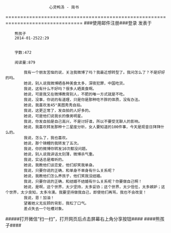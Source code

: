                        心灵鸭汤 - 简书
================================================================================
###使用邮件注册###登录        发表于


        
        熊孩子
        2014-01-2522:29


        字数:472

        阅读量:879

        	我有一个朋友苦恼的说，关注我微博了吗？我最近想转型了。我问怎么了？不是好好的吗。
        	她说，别人说我微博晒各种美食太多，深夜犯罪，中国吃货。
        	我说，这有什么不好吗？很多人晒美食啊。
        	她说，可是我又在微博教育别人，不肥的唯一方式就是不吃。
        	我说，没事，你说的有道理，只是你是那种吃不胖的体质，没有办法。
        	她说，我喜欢发45°美图秀秀自拍。
        	我说，这更正常了，发自拍的人好多的。
        	她说，可是他们说我长的像男明星。
        	我说，你发自拍是自己高兴，不是讨好谁，所以不要受无聊人的影响。
        	她说，我喜欢转发那种十二星座分析，女人要知道的100件事，今天是观音日拜拜什么的。
        	我说，怎么了，我也喜欢。
        	她说，那个锦鲤的我转发了五次。
        	我说，你的微博你转发10次都没问题。
        	她说，别人说我讲话太刻薄，微博杀气重。
        	我说，实话总是难听的。
        	她说，我教他们谈恋爱，他们却笑我单身。
        	我说，只要你说的正确，和单身不单身有什么关系呢？
        	她说，我教他们怎么养孩子，他们笑我没结婚。
        	我说，只要你说的正确，和结婚不结婚有什么关系呢？你要做自己啊！
        	她说，是啊，这个世界，太少坚持，太多妥协；这个世界，太少信任，太多嫉妒；这个世界，太少良知，太多冷漠。我要坚持做我自己，即使他们再骂，我也不会改变！
        	我说，恩！加油！
        	望着她义无反顾的背影，我松了口气。
        	差点失去一个吐槽对象。
#####打开微信“扫一扫”，打开网页后点击屏幕右上角分享按钮####
        ####熊孩子####
      